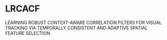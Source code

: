 # LRCACF
LEARNING ROBUST CONTEXT-AWARE CORRELATION FILTERS FOR VISUAL TRACKING VIA TEMPORALLY CONSISTENT AND ADAPTIVE SPATIAL FEATURE SELECTION
